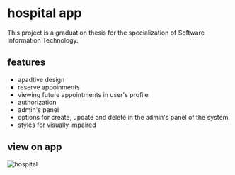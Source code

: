 # hospital app
This project is a graduation thesis for the specialization of Software Information Technology.
## features
- apadtive design
- reserve appoinments
- viewing future appointments in user's profile
- authorization
- admin's panel
- options for create, update and delete in the admin's panel of the system
- styles for visually impaired
## view on app
![hospital](https://github.com/el1seev/hospital/assets/73126326/ce18f929-0216-4e5f-a9b3-6426981a5c0e)
